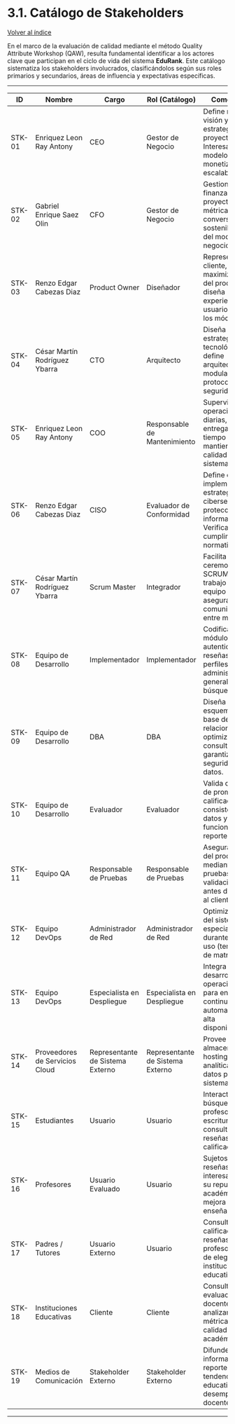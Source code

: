 # 3.1. Catálogo de Stakeholders

[Volver al índice](../3.md)

En el marco de la evaluación de calidad mediante el método Quality Attribute Workshop (QAW), resulta fundamental identificar a los actores clave que participan en el ciclo de vida del sistema **EduRank**. Este catálogo sistematiza los stakeholders involucrados, clasificándolos según sus roles primarios y secundarios, áreas de influencia y expectativas específicas.

---

| **ID** | **Nombre** | **Cargo** | **Rol (Catálogo)** | **Comentario** |
|--------|------------|-----------|-------------------|----------------|
| STK-01 | Enriquez Leon Ray Antony | CEO | Gestor de Negocio | Define misión, visión y estrategia del proyecto. Interesado en modelo de monetización y escalabilidad. |
| STK-02 | Gabriel Enrique Saez Olin | CFO | Gestor de Negocio | Gestiona finanzas del proyecto, analiza métricas de conversión y sostenibilidad del modelo de negocio. |
| STK-03 | Renzo Edgar Cabezas Diaz | Product Owner | Diseñador | Representa al cliente, maximiza valor del producto y diseña experiencia de usuario en todos los módulos. |
| STK-04 | César Martín Rodríguez Ybarra | CTO | Arquitecto | Diseña y lidera estrategia tecnológica, define arquitectura modular y protocolos de seguridad. |
| STK-05 | Enriquez Leon Ray Antony | COO | Responsable de Mantenimiento | Supervisa operaciones diarias, asegura entregas a tiempo y mantiene calidad del sistema. |
| STK-06 | Renzo Edgar Cabezas Diaz | CISO | Evaluador de Conformidad | Define e implementa estrategia de ciberseguridad y protección de información. Verifica cumplimiento normativo. |
| STK-07 | César Martín Rodríguez Ybarra | Scrum Master | Integrador | Facilita ceremonias SCRUM, integra trabajo del equipo y asegura comunicación entre módulos. |
| STK-08 | Equipo de Desarrollo | Implementador | Implementador | Codifica módulos de autenticación, reseñas, perfiles, administración general y búsquedas. |
| STK-09 | Equipo de Desarrollo | DBA | DBA | Diseña esquemas de base de datos relacional, optimiza consultas y garantiza seguridad de datos. |
| STK-10 | Equipo de Desarrollo | Evaluador | Evaluador | Valida cálculos de promedios de calificación, consistencia de datos y funcionalidad de reportes. |
| STK-11 | Equipo QA | Responsable de Pruebas | Responsable de Pruebas | Asegura calidad del producto mediante pruebas y validaciones antes de entrega al cliente. |
| STK-12 | Equipo DevOps | Administrador de Red | Administrador de Red | Optimiza tráfico del sistema, especialmente durante picos de uso (temporada de matrículas). |
| STK-13 | Equipo DevOps | Especialista en Despliegue | Especialista en Despliegue | Integra desarrollo con operaciones para entregas continuas, automatización y alta disponibilidad. |
| STK-14 | Proveedores de Servicios Cloud | Representante de Sistema Externo | Representante de Sistema Externo | Provee almacenamiento, hosting y analítica de datos para el sistema. |
| STK-15 | Estudiantes | Usuario | Usuario | Interactúa con búsquedas de profesores, escritura y consulta de reseñas y calificaciones. |
| STK-16 | Profesores | Usuario Evaluado | Usuario | Sujetos de las reseñas, interesados en su reputación académica y mejora de su enseñanza. |
| STK-17 | Padres / Tutores | Usuario Externo | Usuario | Consultan calificaciones y reseñas de profesores antes de elegir instituciones educativas. |
| STK-18 | Instituciones Educativas | Cliente | Cliente | Consultan evaluaciones de docentes y analizan métricas de calidad académica. |
| STK-19 | Medios de Comunicación | Stakeholder Externo | Stakeholder Externo | Difunden información y reportes sobre tendencias educativas y desempeño docente. |

---

